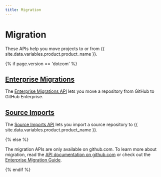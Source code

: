 ```yaml
---
title: Migration
---
```


# Migration

These APIs help you move projects to or from {{ site.data.variables.product.product_name }}.

{% if page.version == 'dotcom' %}

## [Enterprise Migrations][migrations]

The [Enterprise Migrations API][migrations] lets you move a repository from GitHub to GitHub Enterprise.

## [Source Imports][source_imports]

The [Source Imports API][source_imports] lets you import a source repository to
{{ site.data.variables.product.product_name }}.

{% else %}

The migration APIs are only available on github.com. To learn more about migration,
read the [API documentation on github.com](https://developer.github.com/v3/migration/)
or check out the [Enterprise Migration Guide](https://help.github.com/enterprise/admin/guides/migrations/).

{% endif %}

[migrations]: /v3/migration/migrations/
[source_imports]: /v3/migration/source_imports/
